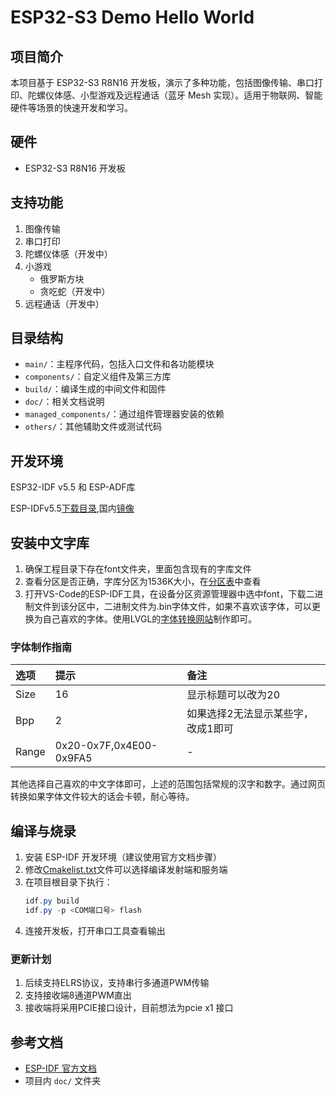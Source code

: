 # ESP32-S3 Demo Hello World

## 项目简介

本项目基于 ESP32-S3 R8N16 开发板，演示了多种功能，包括图像传输、串口打印、陀螺仪体感、小型游戏及远程通话（蓝牙 Mesh 实现）。适用于物联网、智能硬件等场景的快速开发和学习。

## 硬件

- ESP32-S3 R8N16 开发板

## 支持功能

1. 图像传输
2. 串口打印
3. 陀螺仪体感（开发中）
4. 小游戏
   - 俄罗斯方块
   - 贪吃蛇（开发中）
5. 远程通话（开发中）

## 目录结构

- `main/`：主程序代码，包括入口文件和各功能模块
- `components/`：自定义组件及第三方库
- `build/`：编译生成的中间文件和固件
- `doc/`：相关文档说明
- `managed_components/`：通过组件管理器安装的依赖
- `others/`：其他辅助文件或测试代码

## 开发环境

ESP32-IDF v5.5 和 ESP-ADF库

ESP-IDFv5.5[下载目录](https://github.com/espressif/idf-installer/releases/download/offline-5.5/esp-idf-tools-setup-offline-5.5.exe),国内[镜像](https://dl.espressif.com/dl/idf-installer/esp-idf-tools-setup-offline-5.5.exe)


## 安装中文字库

1. 确保工程目录下存在font文件夹，里面包含现有的字库文件
2. 查看分区是否正确，字库分区为1536K大小，在[分区表](./partitions.csv)中查看
3. 打开VS-Code的ESP-IDF工具，在设备分区资源管理器中选中font，下载二进制文件到该分区中，二进制文件为.bin字体文件，如果不喜欢该字体，可以更换为自己喜欢的字体。使用LVGL的[字体转换网站](https://lvgl.io/tools/fontconverter)制作即可。

### 字体制作指南

|选项|提示|备注|
| :--- | :---|:--- |
|Size|16|显示标题可以改为20|
|Bpp|2|如果选择2无法显示某些字，改成1即可|
|Range|0x20-0x7F,0x4E00-0x9FA5|-|

其他选择自己喜欢的中文字体即可，上述的范围包括常规的汉字和数字。通过网页转换如果字体文件较大的话会卡顿，耐心等待。

## 编译与烧录

1. 安装 ESP-IDF 开发环境（建议使用官方文档步骤）
2. 修改[Cmakelist.txt](./CMakeLists.txt)文件可以选择编译发射端和服务端
3. 在项目根目录下执行：
   ```powershell
   idf.py build
   idf.py -p <COM端口号> flash
   ```
4. 连接开发板，打开串口工具查看输出

### 更新计划

1. 后续支持ELRS协议，支持串行多通道PWM传输
2. 支持接收端8通道PWM直出
3. 接收端将采用PCIE接口设计，目前想法为pcie x1 接口

## 参考文档

- [ESP-IDF 官方文档](https://docs.espressif.com/projects/esp-idf/zh_CN/latest/esp32s3/index.html)
- 项目内 `doc/` 文件夹